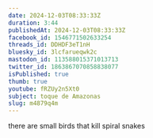 ```yaml
---
date: 2024-12-03T08:33:33Z
duration: 3:44
publishedAt: 2024-12-03T08:33:33Z
facebook_id: 1546771502633254
threads_id: DDHDF3eT1nH
bluesky_id: 3lcfarueqwk2c
mastodon_id: 113588015371013713
twitter_id: 1863867070858838077
isPublished: true
thumb: true
youtube: fRZUy2n5Xt0
subject: toque de Amazonas
slug: m4879q4m
---
```

there are small birds that kill spiral snakes
